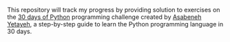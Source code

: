 This repository will track my progress by providing solution to exercises on the [30 days of Python](https://github.com/keneojiteli/30-Days-Of-Python) programming challenge created by [Asabeneh Yetayeh](https://www.linkedin.com/in/asabeneh/), a step-by-step guide to learn the Python programming language in 30 days.